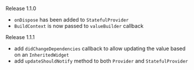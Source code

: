 Release 1.1.0

- `onDispose` has been added to `StatefulProvider`
- `BuildContext` is now passed to `valueBuilder` callback

Release 1.1.1

- add `didChangeDependencies` callback to allow updating the value based on an `InheritedWidget`
- add `updateShouldNotify` method to both `Provider` and `StatefulProvider`
